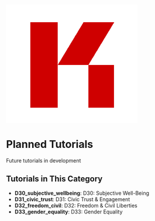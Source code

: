 ![KR-Labs](../../assets/images/KRLabs_WebLogo.png)

# Planned Tutorials

Future tutorials in development

## Tutorials in This Category

- **D30_subjective_wellbeing**: D30: Subjective Well-Being
- **D31_civic_trust**: D31: Civic Trust & Engagement
- **D32_freedom_civil**: D32: Freedom & Civil Liberties
- **D33_gender_equality**: D33: Gender Equality
